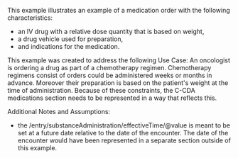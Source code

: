 This example illustrates an example of a medication order with the following characteristics:
* an IV drug with a relative dose quantity that is based on weight, 
* a drug vehicle used for preparation, 
* and indications for the medication.

This example was created to address the following Use Case:
An oncologist is ordering a drug as part of a chemotherapy regimen. Chemotherapy regimens consist of orders could be administered weeks or months in advance.  Moreover their preparation is based on the patient's weight at the time of administration.  Because of these constraints, the C-CDA medications section needs to be represented in a way that reflects this.

Additional Notes and Assumptions:
* the /entry/substanceAdministration/effectiveTime/@value is meant to be set at a future date relative to the date of the encounter.  The date of the encounter would have been represented in a separate section outside of this example.
